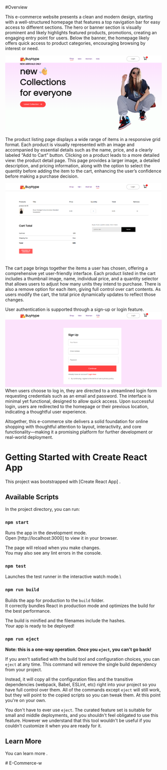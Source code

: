 #Overview

This e-commerce website presents a clean and modern design, starting with a well-structured homepage that features a top navigation bar for easy access to different sections. The hero or banner section is visually prominent and likely highlights featured products, promotions, creating an engaging entry point for users. Below the banner, the homepage likely offers quick access to product categories, encouraging browsing by interest or need. 

![Home Page](https://github.com/RiyaKar/E-Commerce-w/blob/main/screenshots/homepage.png?raw=true)

The product listing page displays a wide range of items in a responsive grid format. Each product is visually represented with an image and accompanied by essential details such as the name, price, and a clearly labeled “Add to Cart” button. Clicking on a product leads to a more detailed view: the product detail page. This page provides a larger image, a detailed description, and pricing information, along with the option to select the quantity before adding the item to the cart, enhancing the user’s confidence before making a purchase decision. 

![AddToCartPage](https://github.com/RiyaKar/E-Commerce-w/blob/main/screenshots/AddToCartPage.png?raw=true)

The cart page brings together the items a user has chosen, offering a comprehensive yet user-friendly interface. Each product listed in the cart includes a thumbnail image, name, individual price, and a quantity selector that allows users to adjust how many units they intend to purchase. There is also a remove option for each item, giving full control over cart contents. As users modify the cart, the total price dynamically updates to reflect those changes. 

User authentication is supported through a sign-up or login feature. 
![LoginPage](https://github.com/RiyaKar/E-Commerce-w/blob/main/screenshots/loginPage.png?raw=true)
When users choose to log in, they are directed to a streamlined login form requesting credentials such as an email and password. The interface is minimal yet functional, designed to allow quick access. Upon successful login, users are redirected to the homepage or their previous location, indicating a thoughtful user experience. 

Altogether, this e-commerce site delivers a solid foundation for online shopping with thoughtful attention to layout, interactivity, and core functionality—making it a promising platform for further development or real-world deployment.



# Getting Started with Create React App

This project was bootstrapped with [Create React App] .

## Available Scripts

In the project directory, you can run:

### `npm start`

Runs the app in the development mode.\
Open [http://localhost:3000] to view it in your browser.

The page will reload when you make changes.\
You may also see any lint errors in the console.

### `npm test`

Launches the test runner in the interactive watch mode.\

### `npm run build`

Builds the app for production to the `build` folder.\
It correctly bundles React in production mode and optimizes the build for the best performance.

The build is minified and the filenames include the hashes.\
Your app is ready to be deployed!

### `npm run eject`

**Note: this is a one-way operation. Once you `eject`, you can't go back!**

If you aren't satisfied with the build tool and configuration choices, you can `eject` at any time. This command will remove the single build dependency from your project.

Instead, it will copy all the configuration files and the transitive dependencies (webpack, Babel, ESLint, etc) right into your project so you have full control over them. All of the commands except `eject` will still work, but they will point to the copied scripts so you can tweak them. At this point you're on your own.

You don't have to ever use `eject`. The curated feature set is suitable for small and middle deployments, and you shouldn't feel obligated to use this feature. However we understand that this tool wouldn't be useful if you couldn't customize it when you are ready for it.

## Learn More

You can learn more .


 #   E - C o m m e r c e - w 
 
 
